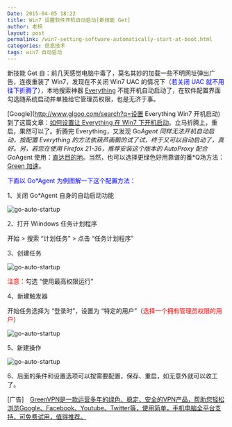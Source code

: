 ```yaml
---
Date: 2015-04-05 18:22
title: Win7 设置软件开机自动启动[新技能 Get]
author: 老杨
layout: post
permalink: /win7-setting-software-automatically-start-at-boot.html
categories: 信息技术
tags: win7 自动启动
---
```

新技能 Get 自：前几天感觉电脑中毒了，莫名其妙的加载一些不明网址弹出广告，连夜重装了 Win7，发现在不关闭 Win7 UAC 的情况下（<span style = "color:blue;">若关闭 UAC 就不用往下折腾了</span>），本地搜索神器 [Everything](http://www.voidtools.com/downloads/) 不能开机自动启动了，在软件配置界面勾选随系统启动并单独给它管理员权限，也是无济于事。

[Google](http://www.glgoo.com/search?q=设置 Everything Win7 开机启动) 到了这篇文章：[如何设置让 Everything 在 Win7 下开机启动](http://www.appinn.com/how-to-startup-everything-win7/)。立马折腾上，重启，果然可以了。折腾完 Everything，又发现 Go*Agent 同样无法开机自动启动，按配置 Everything 的方法依葫芦画瓢的试了试，终于又可以自动启动了，真好。另，若您在使用 Firefox 21-36，推荐安装这个版本的 AutoProxy 配合 Go*Agent 使用：[直达目的地](http://fxthunder.com/blog/archives/2866/)。当然，也可以选择更绿色好用靠谱的番*Q场方法：[Green 加速](http://cyhour.com/out/greenvpn)。

<span style = "color:blue;">下面以 Go*Agent 为例图解一下这个配置方法：</span>

1、关闭 Go*Agent 自身的自动启动功能

![ go-auto-startup ](http://cyhour.com/wp-content/uploads/2015/04/go-auto-startup.png)

2、打开 Wiindows 任务计划程序

开始 > 搜索 “计划任务” > 点击 “任务计划程序”

3、创建任务

![ go-auto-startup ](http://cyhour.com/wp-content/uploads/2015/04/new-go.jpg)

<span style = "color:red;">注意：</span>勾选 “使用最高权限运行”

4、新建触发器

开始任务选择为 “登录时”，设置为 “特定的用户”（<span style = "color:red;">选择一个拥有管理员权限的用户</span>）

![ go-auto-startup ](http://cyhour.com/wp-content/uploads/2015/04/go-chu.jpg)

5、新建操作

![ go-auto-startup ](http://cyhour.com/wp-content/uploads/2015/04/go-caozuo.jpg)

6、后面的条件和设置选项可以按需要配置，保存、重启，如无意外就可以收工了。

[广告]　[GreenVPN是一款运营多年的绿色、稳定、安全的VPN产品，帮助您轻松浏览Google、‍Facebook、Youtube、Twitter等，使用简单，手机电脑全平台支持，可免费试用，值得推荐。](http://cyhour.com/out/greenvpn)